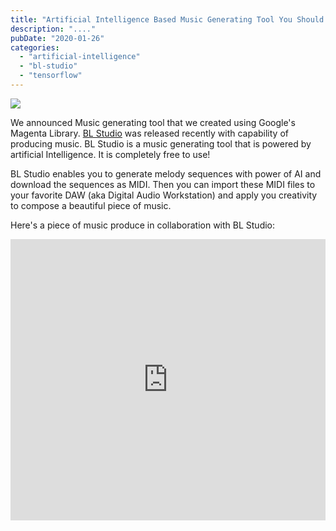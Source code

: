 ```yaml
---
title: "Artificial Intelligence Based Music Generating Tool You Should Try"
description: "...."
pubDate: "2020-01-26"
categories: 
  - "artificial-intelligence"
  - "bl-studio"
  - "tensorflow"
---
```


[![](/images/google_ai_duet_screenshot_2_2017.0.png)](https://2.bp.blogspot.com/-X3kaf5bfNT0/XMrX1O3f3CI/AAAAAAAAIzk/Fd_MUzobZ18q-yJO43Zjb70Afc6ih-0UgCLcBGAs/s1600/google_ai_duet_screenshot_2_2017.0.png)

  

We announced Music generating tool that we created using Google's Magenta Library. [BL Studio](https://studio.buddhilive.com/) was released recently with capability of producing music. BL Studio is a music generating tool that is powered by artificial Intelligence. It is completely free to use!  
  

BL Studio enables you to generate melody sequences with power of AI and download the sequences as MIDI. Then you can import these MIDI files to your favorite DAW (aka Digital Audio Workstation) and apply you creativity to compose a beautiful piece of music.

  

Here's a piece of music produce in collaboration with BL Studio:  
  
  

<iframe allow="autoplay" frameborder="no" height="450" scrolling="no" src="https://w.soundcloud.com/player/?url=https%3A//api.soundcloud.com/tracks/749309884&amp;color=%23ff5500&amp;auto_play=false&amp;hide_related=false&amp;show_comments=true&amp;show_user=true&amp;show_reposts=false&amp;show_teaser=true&amp;visual=true" width="100%"></iframe>
